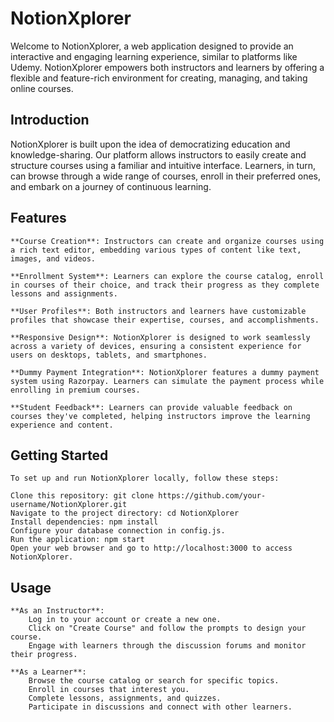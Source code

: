 # NotionXplorer

Welcome to NotionXplorer, a web application designed to provide an interactive and engaging learning experience, similar to platforms like Udemy. NotionXplorer empowers both instructors and learners by offering a flexible and feature-rich environment for creating, managing, and taking online courses.

<h2>Introduction</h2>

NotionXplorer is built upon the idea of democratizing education and knowledge-sharing. Our platform allows instructors to easily create and structure courses using a familiar and intuitive interface. Learners, in turn, can browse through a wide range of courses, enroll in their preferred ones, and embark on a journey of continuous learning.

<h2>Features</h2>

    **Course Creation**: Instructors can create and organize courses using a rich text editor, embedding various types of content like text, images, and videos.

    **Enrollment System**: Learners can explore the course catalog, enroll in courses of their choice, and track their progress as they complete lessons and assignments.

    **User Profiles**: Both instructors and learners have customizable profiles that showcase their expertise, courses, and accomplishments.

    **Responsive Design**: NotionXplorer is designed to work seamlessly across a variety of devices, ensuring a consistent experience for users on desktops, tablets, and smartphones.

    **Dummy Payment Integration**: NotionXplorer features a dummy payment system using Razorpay. Learners can simulate the payment process while enrolling in premium courses.

    **Student Feedback**: Learners can provide valuable feedback on courses they've completed, helping instructors improve the learning experience and content.
    
<h2>Getting Started</h2>

    To set up and run NotionXplorer locally, follow these steps:

    Clone this repository: git clone https://github.com/your-username/NotionXplorer.git
    Navigate to the project directory: cd NotionXplorer
    Install dependencies: npm install
    Configure your database connection in config.js.
    Run the application: npm start
    Open your web browser and go to http://localhost:3000 to access NotionXplorer.
    
<h2>Usage</h2>

    **As an Instructor**:
        Log in to your account or create a new one.
        Click on "Create Course" and follow the prompts to design your course.
        Engage with learners through the discussion forums and monitor their progress.

    **As a Learner**:
        Browse the course catalog or search for specific topics.
        Enroll in courses that interest you.
        Complete lessons, assignments, and quizzes.
        Participate in discussions and connect with other learners.
